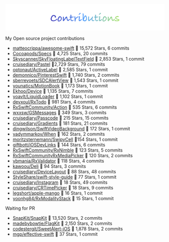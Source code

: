 
![logo](README/contributions.png)

My Open source project contributions

- [matteocrippa/awesome-swift](https://github.com/matteocrippa/awesome-swift) 🌟 15,572 Stars, 6 commits
- [Cocoapods/Specs](https://github.com/CocoaPods/Specs) 🌟 4,725 Stars, 20 commits
- [Skyscanner/SkyFloatingLabelTextField](https://github.com/Skyscanner/SkyFloatingLabelTextField) 🌟 2,853 Stars, 1 commit
- [cruisediary/Pastel](https://github.com/cruisediary/Pastel) 🌟2,729 Stars, 79 commits
- [optonaut/ActiveLabel](https://github.com/optonaut/ActiveLabel.swift) 🌟 2,585 Stars, 1 commit
- [demonnico/PinterestSwift](https://github.com/demonnico/PinterestSwift) 🌟 1,740 Stars, 2 commits
- [sberrevoets/SDCAlertView](https://github.com/sberrevoets/SDCAlertView) 🌟 1,543 Stars, 1 commit
- [younatics/MotionBook](https://github.com/younatics/MotionBook) 🌟 1,173 Stars, 1 commit 
- [Ekhoo/Device](https://github.com/Ekhoo/Device) 🌟 1,135 Stars, 7 commits
- [yoavlt/LiquidLoader](https://github.com/yoavlt/LiquidLoader) 🌟 1,102 Stars, 1 commit
- [devxoul/RxTodo](https://github.com/devxoul/RxTodo) 🌟 981 Stars, 4 commits
- [RxSwiftCommunity/Action](RxSwiftCommunity/Action) 🌟 535 Stars, 6 commits
- [wxxsw/GSMessages](https://github.com/wxxsw/GSMessages) 🌟 349 Stars, 3 commits 
- [cruisediary/Passcode](https://github.com/cruisediary/Passcode) 🌟 215 Stars, 15 commits
- [cruisediary/Gradients](https://github.com/cruisediary/Gradients) 🌟 181 Stars, 21 commits
- [dingwilson/SwiftVideoBackground](https://github.com/dingwilson/SwiftVideoBackground) 🌟 172 Stars, 1 commit
- [vadymmarkov/When](https://github.com/vadymmarkov/When) 🌟 162 Stars, 2 commits
- [moritzsternemann/SwipyCell](https://github.com/moritzsternemann/SwipyCell) 🌟154 Stars, 1 commit
- [giftbott/iOSDevLinks](https://github.com/giftbott/iOSDevLinks) 🌟 144 Stars, 6 commits 
- [RxSwiftCommunity/RxNimble](https://github.com/RxSwiftCommunity/RxNimble) 🌟 123 Stars, 5 commits
- [RxSwiftCommunityRxMediaPicker](https://github.com/RxSwiftCommunity/RxMediaPicker) 🌟 120 Stars, 2 commits
- [vbmania/RxValidator](https://github.com/vbmania/RxValidator) 🌟 118 Stars, 4 commits
- [kawoou/Deli](https://github.com/kawoou/Deli) 🌟 94 Stars, 3 commits
- [cruisediary/DeviceLayout](https://github.com/cruisediary/DeviceLayout) 🌟 88 Stars, 48 commits
- [StyleShare/swift-style-guide](https://github.com/StyleShare/swift-style-guide) 🌟 77 Stars, 1 commit
- [cruisediary/Instagram](https://github.com/cruisediary/Instagram) 🌟 18 Stars, 49 commits 
- [cruisediary/CRTimePicker](https://github.com/cruisediary/CRTimePicker) 🌟 18 Stars, 9 commits
- [legshort/apple-mango](https://github.com/legshort/apple-mango) 🌟 16 Stars, 1 commit
- [yoonhg84/RxModalityStack](https://github.com/yoonhg84/RxModalityStack) 🌟 15 Stars, 1 commit

Waiting for PR
- [SnapKit/SnapKit](https://github.com/SnapKit/SnapKit) 🌟 13,520 Stars, 2 commits
- [madebybowtie/FlagKit](https://github.com/madebybowtie/FlagKit) 🌟 2,150 Stars, 2 commits
- [codestergit/SweetAlert-iOS](https://github.com/codestergit/SweetAlert-iOS) 🌟 1,878 Stars, 2 commits
- [mgp/effective-swift](https://github.com/mgp/effective-swift) 🌟 37 Stars, 1 commit
